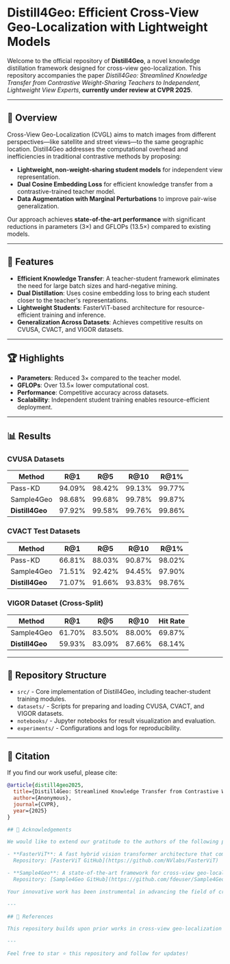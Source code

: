 # Distill4Geo: Efficient Cross-View Geo-Localization with Lightweight Models

Welcome to the official repository of **Distill4Geo**, a novel knowledge distillation framework designed for cross-view geo-localization. This repository accompanies the paper *Distill4Geo: Streamlined Knowledge Transfer from Contrastive Weight-Sharing Teachers to Independent, Lightweight View Experts*, **currently under review at CVPR 2025**.

---

## 📖 Overview

Cross-View Geo-Localization (CVGL) aims to match images from different perspectives—like satellite and street views—to the same geographic location. Distill4Geo addresses the computational overhead and inefficiencies in traditional contrastive methods by proposing:

- **Lightweight, non-weight-sharing student models** for independent view representation.
- **Dual Cosine Embedding Loss** for efficient knowledge transfer from a contrastive-trained teacher model.
- **Data Augmentation with Marginal Perturbations** to improve pair-wise generalization.

Our approach achieves **state-of-the-art performance** with significant reductions in parameters (3×) and GFLOPs (13.5×) compared to existing models.

---

## 🚀 Features

- **Efficient Knowledge Transfer**: A teacher-student framework eliminates the need for large batch sizes and hard-negative mining.
- **Dual Distillation**: Uses cosine embedding loss to bring each student closer to the teacher's representations.
- **Lightweight Students**: FasterViT-based architecture for resource-efficient training and inference.
- **Generalization Across Datasets**: Achieves competitive results on CVUSA, CVACT, and VIGOR datasets.

---

## 🏆 Highlights

- **Parameters**: Reduced 3× compared to the teacher model.
- **GFLOPs**: Over 13.5× lower computational cost.
- **Performance**: Competitive accuracy across datasets.
- **Scalability**: Independent student training enables resource-efficient deployment.

---

## 📊 Results

### CVUSA Datasets
| Method         | R@1    | R@5    | R@10   | R@1%   |
|----------------|---------|---------|---------|---------|
| Pass-KD        | 94.09% | 98.42% | 99.13% | 99.77% |
| Sample4Geo     | 98.68% | 99.68% | 99.78% | 99.87% |
| **Distill4Geo** | 97.92% | 99.58% | 99.76% | 99.86% |

### CVACT Test Datasets
| Method         | R@1    | R@5    | R@10   | R@1%   |
|----------------|---------|---------|---------|---------|
| Pass-KD        | 66.81% | 88.03% | 90.87% | 98.02% |
| Sample4Geo     | 71.51% | 92.42% | 94.45% | 97.90% |
| **Distill4Geo** | 71.07% | 91.66% | 93.83% | 98.76% |

### VIGOR Dataset (Cross-Split)
| Method         | R@1    | R@5    | R@10   | Hit Rate |
|----------------|---------|---------|---------|----------|
| Sample4Geo     | 61.70% | 83.50% | 88.00% | 69.87%   |
| **Distill4Geo** | 59.93% | 83.09% | 87.66% | 68.14%   |

---

## 📂 Repository Structure

- `src/` - Core implementation of Distill4Geo, including teacher-student training modules.
- `datasets/` - Scripts for preparing and loading CVUSA, CVACT, and VIGOR datasets.
- `notebooks/` - Jupyter notebooks for result visualization and evaluation.
- `experiments/` - Configurations and logs for reproducibility.

---

## 📜 Citation

If you find our work useful, please cite:

```bibtex
@article{distill4geo2025,
  title={Distill4Geo: Streamlined Knowledge Transfer from Contrastive Weight-Sharing Teachers to Independent, Lightweight View Experts},
  author={Anonymous},
  journal={CVPR},
  year={2025}
}

## 🙌 Acknowledgements

We would like to extend our gratitude to the authors of the following projects, which greatly inspired and influenced this work:

- **FasterViT**: A fast hybrid vision transformer architecture that combines the efficiency of CNNs with the global modeling capabilities of Vision Transformers. Special thanks to the authors for their contributions to efficient deep learning.  
  Repository: [FasterViT GitHub](https://github.com/NVlabs/FasterViT)

- **Sample4Geo**: A state-of-the-art framework for cross-view geo-localization using contrastive learning and hard negative mining. We appreciate the authors for providing an excellent foundation for our knowledge distillation work.  
  Repository: [Sample4Geo GitHub](https://github.com/fdeuser/Sample4Geo)

Your innovative work has been instrumental in advancing the field of cross-view geo-localization!

---

## 🔗 References

This repository builds upon prior works in cross-view geo-localization and knowledge distillation. See the [paper](link) for detailed references.

---

Feel free to star ⭐ this repository and follow for updates!
